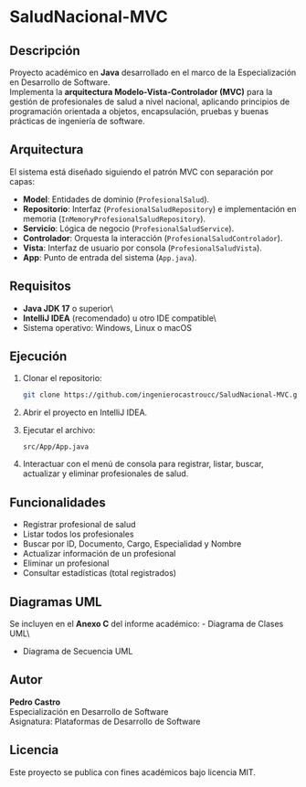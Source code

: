 # SaludNacional-MVC

## Descripción

Proyecto académico en **Java** desarrollado en el marco de la
Especialización en Desarrollo de Software.\
Implementa la **arquitectura Modelo-Vista-Controlador (MVC)** para la
gestión de profesionales de salud a nivel nacional, aplicando principios
de programación orientada a objetos, encapsulación, pruebas y buenas
prácticas de ingeniería de software.

## Arquitectura

El sistema está diseñado siguiendo el patrón MVC con separación por
capas:

-   **Model**: Entidades de dominio (`ProfesionalSalud`).
-   **Repositorio**: Interfaz (`ProfesionalSaludRepository`) e
    implementación en memoria (`InMemoryProfesionalSaludRepository`).
-   **Servicio**: Lógica de negocio (`ProfesionalSaludService`).
-   **Controlador**: Orquesta la interacción
    (`ProfesionalSaludControlador`).
-   **Vista**: Interfaz de usuario por consola
    (`ProfesionalSaludVista`).
-   **App**: Punto de entrada del sistema (`App.java`).

## Requisitos

-   **Java JDK 17** o superior\
-   **IntelliJ IDEA** (recomendado) u otro IDE compatible\
-   Sistema operativo: Windows, Linux o macOS

## Ejecución

1.  Clonar el repositorio:

    ``` bash
    git clone https://github.com/ingenierocastroucc/SaludNacional-MVC.git
    ```

2.  Abrir el proyecto en IntelliJ IDEA.

3.  Ejecutar el archivo:

        src/App/App.java

4.  Interactuar con el menú de consola para registrar, listar, buscar,
    actualizar y eliminar profesionales de salud.

## Funcionalidades

-   Registrar profesional de salud
-   Listar todos los profesionales
-   Buscar por ID, Documento, Cargo, Especialidad y Nombre
-   Actualizar información de un profesional
-   Eliminar un profesional
-   Consultar estadísticas (total registrados)

## Diagramas UML

Se incluyen en el **Anexo C** del informe académico: - Diagrama de
Clases UML\
- Diagrama de Secuencia UML

## Autor

**Pedro Castro**\
Especialización en Desarrollo de Software\
Asignatura: Plataformas de Desarrollo de Software

## Licencia

Este proyecto se publica con fines académicos bajo licencia MIT.

